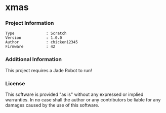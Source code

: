 xmas
================



### Project Information
```
Type              : Scratch
Version           : 1.0.0
Author            : chicken12345
Firmware          : 42
```

### Additional Information
This project requires a Jade Robot to run!

### License
This software is provided "as is" without any expressed or implied warranties.  In no case shall the author or any contributors be liable for any damages caused by the use of this software.

